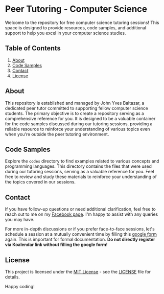 # Peer Tutoring - Computer Science

Welcome to the repository for free computer science tutoring sessions! This space is designed to provide resources, code samples, and additional support to help you excel in your computer science studies.

## Table of Contents
1. [About](#about)
3. [Code Samples](#code-samples)
4. [Contact](#contact)
6. [License](#license)

## About
This repository is established and managed by John Yves Baltazar, a dedicated peer tutor committed to supporting fellow computer science students. The primary objective is to create a repository serving as a comprehensive reference for you. It is designed to be a valuable container for the code samples discussed during our tutoring sessions, providing a reliable resource to reinforce your understanding of various topics even when you're outside the peer tutoring environment.

## Code Samples
Explore the `codes` directory to find examples related to various concepts and programming languages. This directory contains the files that were used during our tutoring sessions, serving as a valuable reference for you. Feel free to review and study these materials to reinforce your understanding of the topics covered in our sessions.

## Contact
If you have follow-up questions or need additional clarification, feel free to reach out to me on my [Facebook page](https://www.facebook.com/yvesbaltazar). I'm happy to assist with any queries you may have.

For more in-depth discussions or if you prefer face-to-face sessions, let's schedule a session at a mutually convenient time by filling this [google form](https://bit.ly/LRCPEERTutorials-Cluster5) again. This is important for formal documentation. **Do not directly register via Koalendar link without filling the google form!**  

## License
This project is licensed under the [MIT License](./LICENSE) - see the [LICENSE](./LICENSE) file for details.

Happy coding!